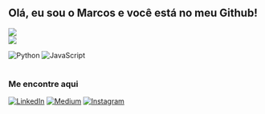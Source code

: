 ## Olá, eu sou o Marcos e você está no meu Github!

![](https://github-readme-stats.vercel.app/api?username=marcospontesjunior&theme=omni&hide_border=false&include_all_commits=false&count_private=true)<br/>
![](https://github-readme-streak-stats.herokuapp.com/?user=marcospontesjunior&theme=omni&hide_border=false)<br/>

![Python](https://img.shields.io/badge/python-3670A0?style=flat-square&logo=python&logoColor=ffdd54) ![JavaScript](https://img.shields.io/badge/javascript-%23323330.svg?style=flat-square&logo=javascript&logoColor=%23F7DF1E)

#

### Me encontre aqui

[![LinkedIn](https://img.shields.io/badge/LinkedIn-%230077B5.svg?logo=linkedin&logoColor=white)](https://linkedin.com/in/marcospontesjunior) [![Medium](https://img.shields.io/badge/Medium-12100E?logo=medium&logoColor=white)](https://medium.com/@marcospntsjunior) [![Instagram](https://img.shields.io/badge/Instagram-%23E4405F.svg?logo=Instagram&logoColor=white)](https://instagram.com/marcospntsjr?igshid=MzNlNGNkZWQ4Mg==)


